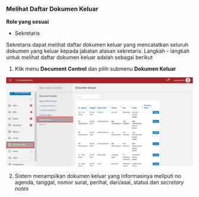 ### **Melihat Daftar Dokumen Keluar**

**Role yang sesuai**

- Sekretaris

Sekretaris dapat melihat daftar dokumen keluar yang mencatatkan seluruh dokumen yang keluar kepada jabatan atasan sekretaris. Langkah - langkah untuk melihat daftar dokumen keluar adalah sebagai berikut

1. Klik menu **Document Control** dan pilih submenu **Dokumen Keluar**

![gambar](SC_AgendaKendali/AG02.png)

2. Sistem menampilkan dokumen keluar yang informasinya meliputi no agenda, tanggal, nomor surat, perihal, dari/asal, status dan _secretary notes_

